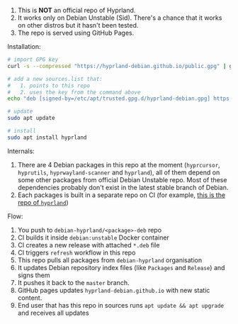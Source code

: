 1. This is **NOT** an official repo of Hyprland.
2. It works only on Debian Unstable (Sid). There's a chance that it works on other distros but it hasn't been tested.
3. The repo is served using GitHub Pages.

Installation:

```sh
# import GPG key
curl -s --compressed "https://hyprland-debian.github.io/public.gpg" | gpg --dearmor | sudo tee /etc/apt/trusted.gpg.d/hyprland-debian.gpg > /dev/null

# add a new sources.list that:
#   1. points to this repo
#   2. uses the key from the command above
echo "deb [signed-by=/etc/apt/trusted.gpg.d/hyprland-debian.gpg] https://hyprland-debian.github.io ./" | sudo tee /etc/apt/sources.list.d/hyprland-debian.list > /dev/null

# update
sudo apt update

# install
sudo apt install hyprland
```

Internals:

1. There are 4 Debian packages in this repo at the moment (`hyprcursor`, `hyprutils`, `hyprwayland-scanner` and `hyprland`), all of them depend on some other packages from official Debian Unstable repo. Most of these dependencies probably don't exist in the latest stable branch of Debian.
2. Each packages is built in a separate repo on CI (for example, [this is the repo of `hyprland`](https://github.com/hyprland-debian/hyprland-deb))

Flow:

1. You push to `debian-hyprland/<package>-deb` repo
2. CI builds it inside `debian:unstable` Docker container
3. CI creates a new release with attached `*.deb` file
4. CI triggers `refresh` workflow in this repo
5. This repo pulls all packages from `debian-hyprland` organisation
6. It updates Debian repository index files (like `Packages` and `Release`) and signs them
7. It pushes it back to the `master` branch.
8. GitHub pages updates `hyprland-debian.github.io` with new static content.
9. End user that has this repo in sources runs `apt update && apt upgrade` and receives all updates
